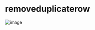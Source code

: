 # removeduplicaterow
![image](https://github.com/hazalzengin/removeduplicaterow/assets/141309108/0a51934f-bfec-4ebd-8293-dd910e9cd8d9)
